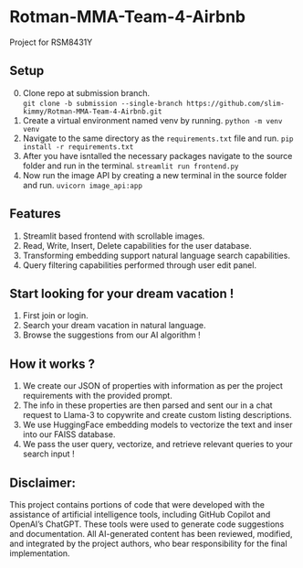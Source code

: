 # Rotman-MMA-Team-4-Airbnb
Project for RSM8431Y
## Setup 
0. Clone repo at submission branch.    
    ```git clone -b submission --single-branch https://github.com/slim-kimmy/Rotman-MMA-Team-4-Airbnb.git```
1. Create a virtual environment named venv by running.
    ```python -m venv venv```
2. Navigate to the same directory as the ```requirements.txt``` file and run.
    ```pip install -r requirements.txt```
3. After you have isntalled the necessary packages navigate to the source folder and run in the terminal.
    ```streamlit run frontend.py```
4. Now run the image API by creating a new terminal in the source folder and run.
    ```uvicorn image_api:app```

## Features
1. Streamlit based frontend with scrollable images.
2. Read, Write, Insert, Delete capabilities for the user database.
3. Transforming embedding support natural language search capabilities.
4. Query filtering capabilities performed through user edit panel.

## Start looking for your dream vacation !
1. First join or login.
2. Search your dream vacation in natural language.
3. Browse the suggestions from our AI algorithm !

## How it works ?
1. We create our JSON of properties with information as per the project requirements with the provided prompt.
2. The info in these properties are then parsed and sent our in a chat request to Llama-3 to copywrite and create custom listing descriptions.
3. We use HuggingFace embedding models to vectorize the text and inser into our FAISS database.
4. We pass the user query, vectorize, and retrieve relevant queries to your search input !

## Disclaimer:
This project contains portions of code that were developed with the assistance of artificial intelligence tools, including GitHub Copilot and OpenAI’s ChatGPT. These tools were used to generate code suggestions and documentation. All AI-generated content has been reviewed, modified, and integrated by the project authors, who bear responsibility for the final implementation.
